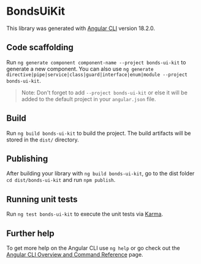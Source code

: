 # BondsUiKit

This library was generated with [Angular CLI](https://github.com/angular/angular-cli) version 18.2.0.

## Code scaffolding

Run `ng generate component component-name --project bonds-ui-kit` to generate a new component. You can also use `ng generate directive|pipe|service|class|guard|interface|enum|module --project bonds-ui-kit`.
> Note: Don't forget to add `--project bonds-ui-kit` or else it will be added to the default project in your `angular.json` file. 

## Build

Run `ng build bonds-ui-kit` to build the project. The build artifacts will be stored in the `dist/` directory.

## Publishing

After building your library with `ng build bonds-ui-kit`, go to the dist folder `cd dist/bonds-ui-kit` and run `npm publish`.

## Running unit tests

Run `ng test bonds-ui-kit` to execute the unit tests via [Karma](https://karma-runner.github.io).

## Further help

To get more help on the Angular CLI use `ng help` or go check out the [Angular CLI Overview and Command Reference](https://angular.dev/tools/cli) page.
